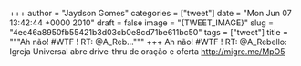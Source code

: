 
+++
author = "Jaydson Gomes"
categories = ["tweet"]
date = "Mon Jun 07 13:42:44 +0000 2010"
draft = false
image = "{TWEET_IMAGE}"
slug = "4ee46a8950fb55421b3d03cb0e8cd71be611bc50"
tags = ["tweet"]
title = """Ah não! #WTF ! RT: @A_Reb..."""
+++
Ah não! #WTF ! RT: @A_Rebello: Igreja Universal abre drive-thru de oração e oferta http://migre.me/MpO5
